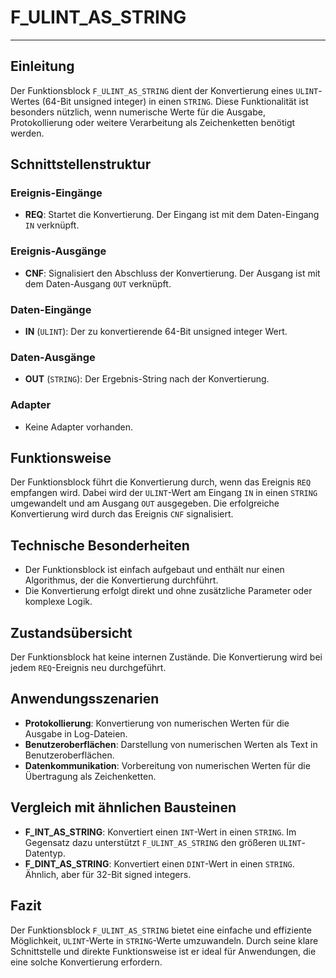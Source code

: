 # F_ULINT_AS_STRING

* * * * * * * * * *
## Einleitung
Der Funktionsblock `F_ULINT_AS_STRING` dient der Konvertierung eines `ULINT`-Wertes (64-Bit unsigned integer) in einen `STRING`. Diese Funktionalität ist besonders nützlich, wenn numerische Werte für die Ausgabe, Protokollierung oder weitere Verarbeitung als Zeichenketten benötigt werden.

## Schnittstellenstruktur

### **Ereignis-Eingänge**
- **REQ**: Startet die Konvertierung. Der Eingang ist mit dem Daten-Eingang `IN` verknüpft.

### **Ereignis-Ausgänge**
- **CNF**: Signalisiert den Abschluss der Konvertierung. Der Ausgang ist mit dem Daten-Ausgang `OUT` verknüpft.

### **Daten-Eingänge**
- **IN** (`ULINT`): Der zu konvertierende 64-Bit unsigned integer Wert.

### **Daten-Ausgänge**
- **OUT** (`STRING`): Der Ergebnis-String nach der Konvertierung.

### **Adapter**
- Keine Adapter vorhanden.

## Funktionsweise
Der Funktionsblock führt die Konvertierung durch, wenn das Ereignis `REQ` empfangen wird. Dabei wird der `ULINT`-Wert am Eingang `IN` in einen `STRING` umgewandelt und am Ausgang `OUT` ausgegeben. Die erfolgreiche Konvertierung wird durch das Ereignis `CNF` signalisiert.

## Technische Besonderheiten
- Der Funktionsblock ist einfach aufgebaut und enthält nur einen Algorithmus, der die Konvertierung durchführt.
- Die Konvertierung erfolgt direkt und ohne zusätzliche Parameter oder komplexe Logik.

## Zustandsübersicht
Der Funktionsblock hat keine internen Zustände. Die Konvertierung wird bei jedem `REQ`-Ereignis neu durchgeführt.

## Anwendungsszenarien
- **Protokollierung**: Konvertierung von numerischen Werten für die Ausgabe in Log-Dateien.
- **Benutzeroberflächen**: Darstellung von numerischen Werten als Text in Benutzeroberflächen.
- **Datenkommunikation**: Vorbereitung von numerischen Werten für die Übertragung als Zeichenketten.

## Vergleich mit ähnlichen Bausteinen
- **F_INT_AS_STRING**: Konvertiert einen `INT`-Wert in einen `STRING`. Im Gegensatz dazu unterstützt `F_ULINT_AS_STRING` den größeren `ULINT`-Datentyp.
- **F_DINT_AS_STRING**: Konvertiert einen `DINT`-Wert in einen `STRING`. Ähnlich, aber für 32-Bit signed integers.

## Fazit
Der Funktionsblock `F_ULINT_AS_STRING` bietet eine einfache und effiziente Möglichkeit, `ULINT`-Werte in `STRING`-Werte umzuwandeln. Durch seine klare Schnittstelle und direkte Funktionsweise ist er ideal für Anwendungen, die eine solche Konvertierung erfordern.
